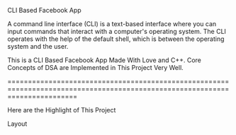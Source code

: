 CLI Based Facebook App

A command line interface (CLI) is a text-based interface where you can input commands that interact with a computer's operating system. The CLI operates with the help of the default shell, which is between the operating system and the user.


This is a CLI Based Facebook App Made With Love and C++. Core Concepts of DSA are Implemented in This Project Very Well.

=============================================================================================================================

Here are the Highlight of This Project

Layout





